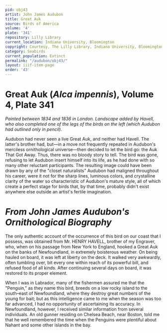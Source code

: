 ```yaml
---
pid: obj43
artist: John James Audubon
title: Great Auk
source: Birds of America
volume: '4'
plate: '341'
repository: Lilly Library
current_location: Indiana University, Bloomington
copyright: Courtesy, The Lilly Library, Indiana University, Bloomington, Indiana
category: Seabirds
current_population: Extinct
permalink: "/audubon/obj43/"
layout: iiif-item-page
order: '43'
---
```


# Great Auk (_Alca impennis_), Volume 4, Plate 341

_Painted between 1834 and 1836 in London. Landscape added by Havell, who also completed one of the legs of the birds on the left (which Audubon had outlined only in pencil)._

Audubon had never seen a live Great Auk, and neither had Havell. The latter's brother had, but—in a move not frequently repeated in Audubon's merciless ornithological universe—then decided to let the bird go: the Auk That Got Away. Thus, there was no bloody story to tell. The bird was gone, refusing to let Audubon insert himself into its life, as he had done with so many other reluctant participants. The resulting image could have been drawn by any of the "closet naturalists" Audubon had maligned throughout his career, were it not for the sharp lines, luminous colors, and crystalline clarity of the water so characteristic of Audubon's mature style, all of which create a perfect stage for birds that, by that time, probably didn't exist anywhere else outside an artist's fertile imagination.

# _From John James Audubon's Ornithological Biography_

The only authentic account of the occurrence of this bird on our coast that I possess, was obtained from Mr. HENRY HAVELL, brother of my Engraver, who, when on his passage from New York to England, hooked a Great Auk on the banks of Newfoundland, in extremely boisterous weather. On being hauled on board, it was left at liberty on the deck. It walked very awkwardly, often tumbling over, bit every one within reach of its powerful bill, and refused food of all kinds. After continuing several days on board, it was restored to its proper element.

When I was in Labrador, many of the fishermen assured me that the "Penguin," as they name this bird, breeds on a low rocky island to the south–east of Newfoundland, where they destroy great numbers of the young for bait; but as this intelligence came to me when the season was too far advanced, I had no opportunity of ascertaining its accuracy. In Newfoundland, however, I received similar information from several individuals. An old gunner residing on Chelsea Beach, near Boston, told me that he well remembered the time when the Penguins were plentiful about Nahant and some other islands in the bay.
